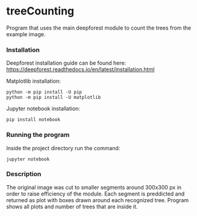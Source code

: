 # treeCounting
Program that uses the main deepforest module to count the trees from the example image.


### Installation
Deepforest installation guide can be found here:
https://deepforest.readthedocs.io/en/latest/installation.html

Matplotlib installation:
```
python -m pip install -U pip
python -m pip install -U matplotlib
```
Jupyter notebook installation:
```
pip install notebook
```

### Running the program
Inside the project directory run the command:
```
jupyter notebook
```

### Description
The original image was cut to smaller segments around 300x300 px in order to raise efficiency of the module.
Each segment is preddicted and returned as plot with boxes drawn around each recognized tree.
Program shows all plots and number of trees that are inside it.

